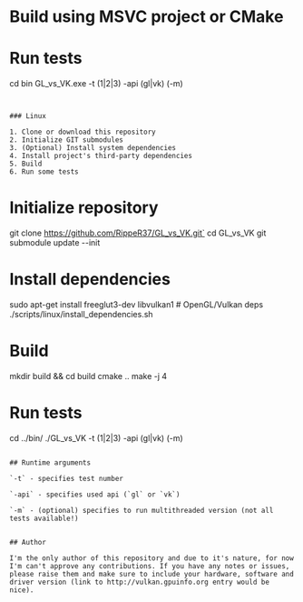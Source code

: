 
# Build using MSVC project or CMake

# Run tests
cd bin
GL_vs_VK.exe -t (1|2|3) -api (gl|vk) (-m)
```


### Linux

1. Clone or download this repository
2. Initialize GIT submodules
3. (Optional) Install system dependencies
4. Install project's third-party dependencies
5. Build
6. Run some tests

```
# Initialize repository
git clone https://github.com/RippeR37/GL_vs_VK.git`
cd GL_vs_VK
git submodule update --init

# Install dependencies
sudo apt-get install freeglut3-dev libvulkan1  # OpenGL/Vulkan deps
./scripts/linux/install_dependencies.sh

# Build
mkdir build && cd build
cmake ..
make -j 4

# Run tests
cd ../bin/
./GL_vs_VK -t (1|2|3) -api (gl|vk) (-m)
```

## Runtime arguments

`-t` - specifies test number

`-api` - specifies used api (`gl` or `vk`)

`-m` - (optional) specifies to run multithreaded version (not all tests available!)


## Author

I'm the only author of this repository and due to it's nature, for now I'm can't approve any contributions. If you have any notes or issues, please raise them and make sure to include your hardware, software and driver version (link to http://vulkan.gpuinfo.org entry would be nice).
